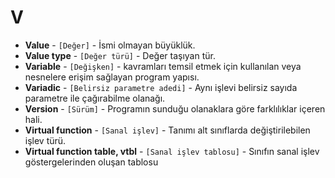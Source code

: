 # **V**

* **Value** - `[Değer]` - İsmi olmayan büyüklük.
* **Value type** - `[Değer türü]` - Değer taşıyan tür.
* **Variable** - `[Değişken]` - kavramları temsil etmek için kullanılan veya nesnelere erişim sağlayan program yapısı.
* **Variadic** - `[Belirsiz parametre adedi]` - Aynı işlevi belirsiz sayıda parametre ile çağırabilme olanağı.
* **Version** - `[Sürüm]` - Programın sunduğu olanaklara göre farklılıklar içeren hali.
* **Virtual function** - `[Sanal işlev]` - Tanımı alt sınıflarda değiştirilebilen işlev türü.
* **Virtual function table, vtbl** - `[Sanal işlev tablosu]` - Sınıfın sanal işlev göstergelerinden oluşan tablosu
